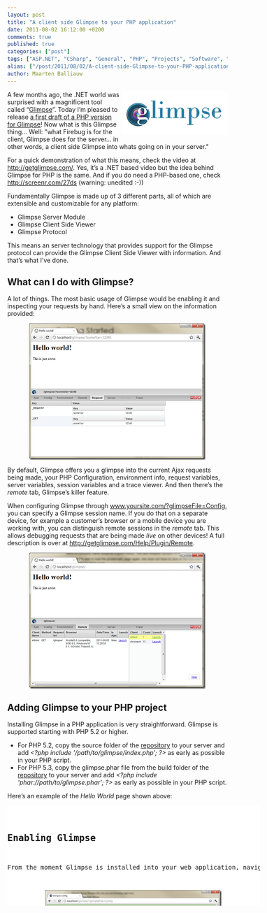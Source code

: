 ```yaml
---
layout: post
title: "A client side Glimpse to your PHP application"
date: 2011-08-02 16:12:00 +0200
comments: true
published: true
categories: ["post"]
tags: ["ASP.NET", "CSharp", "General", "PHP", "Projects", "Software", "Webfarm"]
alias: ["/post/2011/08/02/A-client-side-Glimpse-to-your-PHP-application.aspx", "/post/2011/08/02/a-client-side-glimpse-to-your-php-application.aspx"]
author: Maarten Balliauw
---
```

<p><a href="http://getglimpse.com/"><img style="background-image: none; margin: 0px 0px 5px 5px; padding-left: 0px; padding-right: 0px; display: inline; float: right; padding-top: 0px; border: 0px;" title="Glimpse for PHP" src="/images/logo.png" border="0" alt="Glimpse for PHP" width="240" height="100" align="right" /></a>A few months ago, the .NET world was surprised with a magnificent tool called &ldquo;<a href="http://getglimpse.com/" target="_blank">Glimpse</a>&rdquo;. Today I&rsquo;m pleased to release <a href="https://github.com/Glimpse/Glimpse.PHP" target="_blank">a first draft of a PHP version for Glimpse</a>! Now what is this Glimpse thing&hellip; Well: "what Firebug is for the client, Glimpse does for the server... in other words, a client side Glimpse into whats going on in your server."</p>
<p>For a quick demonstration of what this means, check the video at <a title="http://getglimpse.com/" href="http://getglimpse.com/">http://getglimpse.com/</a>. Yes, it&rsquo;s a .NET based video but the idea behind Glimpse for PHP is the same. And if you do need a PHP-based one, check <a href="http://screenr.com/27ds">http://screenr.com/27ds</a> (warning: unedited :-))</p>
<p>Fundamentally Glimpse is made up of 3 different parts, all of which are extensible and customizable for any platform:</p>
<ul>
<li>Glimpse Server Module </li>
<li>Glimpse Client Side Viewer </li>
<li>Glimpse Protocol</li>
</ul>
<p>This means an server technology that provides support for the Glimpse protocol can provide the Glimpse Client Side Viewer with information. And that&rsquo;s what I&rsquo;ve done.</p>
<h2>What can I do with Glimpse?</h2>
<p>A lot of things. The most basic usage of Glimpse would be enabling it and inspecting your requests by hand. Here&rsquo;s a small view on the information provided:</p>
<p><a href="/images/image_138.png"><img style="background-image: none; margin: 5px auto; padding-left: 0px; padding-right: 0px; display: block; float: none; padding-top: 0px; border: 0px;" title="Glimpse phpinfo()" src="/images/image_thumb_106.png" border="0" alt="Glimpse phpinfo()" width="404" height="313" /></a></p>
<p>By default, Glimpse offers you a glimpse into the current Ajax requests being made, your PHP Configuration, environment info, request variables, server variables, session variables and a trace viewer. And then there&rsquo;s the <em>remote</em> tab, Glimpse&rsquo;s killer feature.</p>
<p>When configuring Glimpse through <a href="http://www.yoursite.com/?glimpseFile=Config">www.yoursite.com/?glimpseFile=Config</a>, you can specify a Glimpse session name. If you do that on a separate device, for example a customer&rsquo;s browser or a mobile device you are working with, you can distinguish remote sessions in the <em>remote </em>tab. This allows debugging requests that are being made <em>live</em> on other devices! A full description is over at <a title="http://getglimpse.com/Help/Plugin/Remote" href="http://getglimpse.com/Help/Plugin/Remote">http://getglimpse.com/Help/Plugin/Remote</a>.</p>
<p><a href="/images/image_139.png"><img style="background-image: none; margin: 5px auto; padding-left: 0px; padding-right: 0px; display: block; float: none; padding-top: 0px; border: 0px;" title="PHP debug mobile browser" src="/images/image_thumb_107.png" border="0" alt="PHP debug mobile browser" width="404" height="312" /></a></p>
<h2>Adding Glimpse to your PHP project</h2>
<p>Installing Glimpse in a PHP application is very straightforward. Glimpse is supported starting with PHP 5.2 or higher.</p>
<ul>
<li>For PHP 5.2, copy the source folder of the <a href="https://github.com/Glimpse/Glimpse.PHP">repository</a> to your server and add <em>&lt;?php include '/path/to/glimpse/index.php'; ?&gt;</em> as early as possible in your PHP script. </li>
<li>For PHP 5.3, copy the glimpse.phar file from the build folder of the <a href="https://github.com/Glimpse/Glimpse.PHP">repository</a>&nbsp;to your server and add <em>&lt;?php include 'phar://path/to/glimpse.phar'; ?&gt;</em> as early as possible in your PHP script.</li>
</ul>
<p>Here&rsquo;s an example of the <em>Hello World</em> page shown above:</p>
<div id="scid:9D7513F9-C04C-4721-824A-2B34F0212519:274a0ea5-e016-4b2f-9c40-d5fb93d2d715" class="wlWriterEditableSmartContent" style="margin: 0px; display: inline; float: none; padding: 0px;">
<pre style="width: 578px; height: 229px; background-color: white; overflow: auto;"><div><!--

Code highlighting produced by Actipro CodeHighlighter (freeware)
http://www.CodeHighlighter.com/

--><span style="color: #008080;"> 1</span> <span style="color: #000000;">&lt;?</span><span style="color: #000000;">php
</span><span style="color: #008080;"> 2</span> <span style="color: #0000ff;">require_once</span><span style="color: #000000;"> </span><span style="color: #000000;">'</span><span style="color: #000000;">phar://../build/Glimpse.phar</span><span style="color: #000000;">'</span><span style="color: #000000;">;
</span><span style="color: #008080;"> 3</span> <span style="color: #000000;">?&gt;</span><span style="color: #000000;">
</span><span style="color: #008080;"> 4</span> <span style="color: #000000;">&lt;</span><span style="color: #000000;">html</span><span style="color: #000000;">&gt;</span><span style="color: #000000;">
</span><span style="color: #008080;"> 5</span> <span style="color: #000000;">    </span><span style="color: #000000;">&lt;</span><span style="color: #000000;">head</span><span style="color: #000000;">&gt;</span><span style="color: #000000;">
</span><span style="color: #008080;"> 6</span> <span style="color: #000000;">        </span><span style="color: #000000;">&lt;</span><span style="color: #000000;">title</span><span style="color: #000000;">&gt;</span><span style="color: #000000;">Hello world</span><span style="color: #000000;">!&lt;/</span><span style="color: #000000;">title</span><span style="color: #000000;">&gt;</span><span style="color: #000000;">
</span><span style="color: #008080;"> 7</span> <span style="color: #000000;">    </span><span style="color: #000000;">&lt;/</span><span style="color: #000000;">head</span><span style="color: #000000;">&gt;</span><span style="color: #000000;">
</span><span style="color: #008080;"> 8</span> <span style="color: #000000;">    
</span><span style="color: #008080;"> 9</span> <span style="color: #000000;">    </span><span style="color: #000000;">&lt;?</span><span style="color: #000000;">php Glimpse_Trace</span><span style="color: #000000;">::</span><span style="color: #000000;">info(</span><span style="color: #000000;">'</span><span style="color: #000000;">Rendering body...</span><span style="color: #000000;">'</span><span style="color: #000000;">); </span><span style="color: #000000;">?&gt;</span><span style="color: #000000;">
</span><span style="color: #008080;">10</span> <span style="color: #000000;">    </span><span style="color: #000000;">&lt;</span><span style="color: #000000;">body</span><span style="color: #000000;">&gt;</span><span style="color: #000000;">
</span><span style="color: #008080;">11</span> <span style="color: #000000;">        </span><span style="color: #000000;">&lt;</span><span style="color: #000000;">h1</span><span style="color: #000000;">&gt;</span><span style="color: #000000;">Hello world</span><span style="color: #000000;">!&lt;/</span><span style="color: #000000;">h1</span><span style="color: #000000;">&gt;</span><span style="color: #000000;">
</span><span style="color: #008080;">12</span> <span style="color: #000000;">        </span><span style="color: #000000;">&lt;</span><span style="color: #000000;">p</span><span style="color: #000000;">&gt;</span><span style="color: #000000;">This is just a test</span><span style="color: #000000;">.&lt;/</span><span style="color: #000000;">p</span><span style="color: #000000;">&gt;</span><span style="color: #000000;">
</span><span style="color: #008080;">13</span> <span style="color: #000000;">    </span><span style="color: #000000;">&lt;/</span><span style="color: #000000;">body</span><span style="color: #000000;">&gt;</span><span style="color: #000000;">
</span><span style="color: #008080;">14</span> <span style="color: #000000;">    </span><span style="color: #000000;">&lt;?</span><span style="color: #000000;">php Glimpse_Trace</span><span style="color: #000000;">::</span><span style="color: #000000;">info(</span><span style="color: #000000;">'</span><span style="color: #000000;">Rendered body.</span><span style="color: #000000;">'</span><span style="color: #000000;">); </span><span style="color: #000000;">?&gt;</span><span style="color: #000000;">
</span><span style="color: #008080;">15</span> <span style="color: #000000;">&lt;/</span><span style="color: #000000;">html</span><span style="color: #000000;">&gt;</span></div></pre>
<!-- Code inserted with Steve Dunn's Windows Live Writer Code Formatter Plugin.  http://dunnhq.com --></div>
<h2>Enabling Glimpse</h2>
<p>From the moment Glimpse is installed into your web application, navigate to your web application and append the <em>?glimpseFile=Config</em> query string to enable/disable Glimpse. Optionally, a client name can also be specified to distinguish remote requests.</p>
<p><a href="/images/image_140.png"><img style="background-image: none; margin: 5px auto; padding-left: 0px; padding-right: 0px; display: block; float: none; padding-top: 0px; border: 0px;" title="Configuring Glimpse for PHP" src="/images/image_thumb_108.png" border="0" alt="Configuring Glimpse for PHP" width="404" height="292" /></a></p>
<p>After enabling Glimpse, a small &ldquo;eye&rdquo; icon will appear in the bottom-right corner of your browser. Click it and behold the magic!</p>
<p>Now of course: anyone can potentially enable Glimpse. If you don&rsquo;t want that, ensure you have some conditional mechanism around the <em>&lt;?php require_once 'phar://../build/Glimpse.phar'; ?&gt;</em> statement.</p>
<h2>Creating a first Glimpse plugin</h2>
<p>Not enough information on your screen? Working with Zend Framework and want to have a look at route values? Want to work with Wordpress and view some hidden details about a post through Glimpse? The sky is the limit. All there&rsquo;s to it is creating a Glimpse plugin and registering it. Implementing <em>Glimpse_Plugin_Interface</em> is enough:</p>
<div id="scid:9D7513F9-C04C-4721-824A-2B34F0212519:1eb1871a-97e3-4fe7-9151-d6d051dfa65b" class="wlWriterEditableSmartContent" style="margin: 0px; display: inline; float: none; padding: 0px;">
<pre style="width: 578px; height: 229px; background-color: white; overflow: auto;"><div><!--

Code highlighting produced by Actipro CodeHighlighter (freeware)
http://www.CodeHighlighter.com/

--><span style="color: #008080;"> 1</span> <span style="color: #000000;">&lt;?</span><span style="color: #000000;">php
</span><span style="color: #008080;"> 2</span> <span style="color: #0000ff;">class</span><span style="color: #000000;"> MyGlimpsePlugin
</span><span style="color: #008080;"> 3</span> <span style="color: #000000;">    </span><span style="color: #0000ff;">implements</span><span style="color: #000000;"> Glimpse_Plugin_Interface
</span><span style="color: #008080;"> 4</span> <span style="color: #000000;">{
</span><span style="color: #008080;"> 5</span> <span style="color: #000000;">    </span><span style="color: #0000ff;">public</span><span style="color: #000000;"> </span><span style="color: #0000ff;">function</span><span style="color: #000000;"> getData(Glimpse </span><span style="color: #800080;">$glimpse</span><span style="color: #000000;">) {
</span><span style="color: #008080;"> 6</span> <span style="color: #000000;">        </span><span style="color: #800080;">$data</span><span style="color: #000000;"> </span><span style="color: #000000;">=</span><span style="color: #000000;"> </span><span style="color: #0000ff;">array</span><span style="color: #000000;">(
</span><span style="color: #008080;"> 7</span> <span style="color: #000000;">            </span><span style="color: #0000ff;">array</span><span style="color: #000000;">(</span><span style="color: #000000;">'</span><span style="color: #000000;">Included file path</span><span style="color: #000000;">'</span><span style="color: #000000;">)
</span><span style="color: #008080;"> 8</span> <span style="color: #000000;">        );
</span><span style="color: #008080;"> 9</span> <span style="color: #000000;">        
</span><span style="color: #008080;">10</span> <span style="color: #000000;">        </span><span style="color: #0000ff;">foreach</span><span style="color: #000000;"> (</span><span style="color: #008080;">get_included_files</span><span style="color: #000000;">() </span><span style="color: #0000ff;">as</span><span style="color: #000000;"> </span><span style="color: #800080;">$includedFile</span><span style="color: #000000;">) {
</span><span style="color: #008080;">11</span> <span style="color: #000000;">            </span><span style="color: #800080;">$data</span><span style="color: #000000;">[] </span><span style="color: #000000;">=</span><span style="color: #000000;"> </span><span style="color: #0000ff;">array</span><span style="color: #000000;">(</span><span style="color: #800080;">$includedFile</span><span style="color: #000000;">);
</span><span style="color: #008080;">12</span> <span style="color: #000000;">        }
</span><span style="color: #008080;">13</span> <span style="color: #000000;">        
</span><span style="color: #008080;">14</span> <span style="color: #000000;">        </span><span style="color: #0000ff;">return</span><span style="color: #000000;"> </span><span style="color: #0000ff;">array</span><span style="color: #000000;">(
</span><span style="color: #008080;">15</span> <span style="color: #000000;">            </span><span style="color: #000000;">"</span><span style="color: #000000;">MyGlimpsePlugin</span><span style="color: #000000;">"</span><span style="color: #000000;"> </span><span style="color: #000000;">=&gt;</span><span style="color: #000000;"> </span><span style="color: #008080;">count</span><span style="color: #000000;">(</span><span style="color: #800080;">$data</span><span style="color: #000000;">) </span><span style="color: #000000;">&gt;</span><span style="color: #000000;"> </span><span style="color: #000000;">0</span><span style="color: #000000;"> </span><span style="color: #000000;">?</span><span style="color: #000000;"> </span><span style="color: #800080;">$data</span><span style="color: #000000;"> </span><span style="color: #000000;">:</span><span style="color: #000000;"> </span><span style="color: #0000ff;">null</span><span style="color: #000000;">
</span><span style="color: #008080;">16</span> <span style="color: #000000;">        );
</span><span style="color: #008080;">17</span> <span style="color: #000000;">    }
</span><span style="color: #008080;">18</span> <span style="color: #000000;">    
</span><span style="color: #008080;">19</span> <span style="color: #000000;">    </span><span style="color: #0000ff;">public</span><span style="color: #000000;"> </span><span style="color: #0000ff;">function</span><span style="color: #000000;"> getHelpUrl() {
</span><span style="color: #008080;">20</span> <span style="color: #000000;">        </span><span style="color: #0000ff;">return</span><span style="color: #000000;"> </span><span style="color: #0000ff;">null</span><span style="color: #000000;">; </span><span style="color: #008000;">//</span><span style="color: #008000;"> or the URL to a help page</span><span style="color: #008000;">
</span><span style="color: #008080;">21</span> <span style="color: #000000;">    }
</span><span style="color: #008080;">22</span> <span style="color: #000000;">}
</span><span style="color: #008080;">23</span> <span style="color: #000000;">?&gt;</span></div></pre>
<!-- Code inserted with Steve Dunn's Windows Live Writer Code Formatter Plugin.  http://dunnhq.com --></div>
<p>To register the plugin, add a call to <em>$glimpse-&gt;registerPlugin()</em>:</p>
<div id="scid:9D7513F9-C04C-4721-824A-2B34F0212519:18f16648-85e8-4112-bfa9-658fb4cf178a" class="wlWriterEditableSmartContent" style="margin: 0px; display: inline; float: none; padding: 0px;">
<pre style="width: 578px; height: 50px; background-color: white; overflow: auto;"><div><!--

Code highlighting produced by Actipro CodeHighlighter (freeware)
http://www.CodeHighlighter.com/

--><span style="color: #008080;">1</span> <span style="color: #000000;">&lt;?</span><span style="color: #000000;">php
</span><span style="color: #008080;">2</span> <span style="color: #800080;">$glimpse</span><span style="color: #000000;">-&gt;</span><span style="color: #000000;">registerPlugin(</span><span style="color: #0000ff;">new</span><span style="color: #000000;"> MyGlimpsePlugin());
</span><span style="color: #008080;">3</span> <span style="color: #000000;">?&gt;</span></div></pre>
<!-- Code inserted with Steve Dunn's Windows Live Writer Code Formatter Plugin.  http://dunnhq.com --></div>
<p>And Bob&rsquo;s your uncle:</p>
<p><a href="/images/image_141.png"><img style="background-image: none; margin: 5px auto; padding-left: 0px; padding-right: 0px; display: block; float: none; padding-top: 0px; border: 0px;" title="Creating a Glimpse plugin in PHP" src="/images/image_thumb_109.png" border="0" alt="Creating a Glimpse plugin in PHP" width="404" height="344" /></a></p>
<h2>Now what?</h2>
<p>Well, it&rsquo;s up to you. First of all: all feedback would be welcomed. Second of all: this is on Github (<a title="https://github.com/Glimpse/Glimpse.PHP" href="https://github.com/Glimpse/Glimpse.PHP">https://github.com/Glimpse/Glimpse.PHP</a>). Feel free to fork and extend! Feel free to contribute plugins, core features, whatever you like! Have a lot of CakePHP projects? Why not contribute a plugin that provides a Glimpse at CakePHP diagnostics?</p>
<p>&lsquo;Till next time!</p>

{% include imported_disclaimer.html %}

